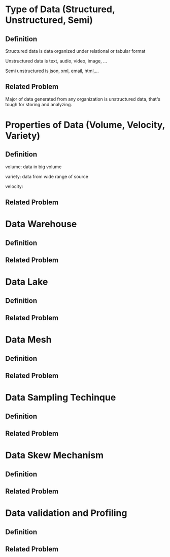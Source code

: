 # Type of Data (Structured, Unstructured, Semi)
## Definition
Structured data is data organized under relational or tabular format

Unstructured data is text, audio, video, image, ...

Semi unstructured is json, xml, email, html,...

## Related Problem 
Major of data generated from any organization is unstructured data, that's tough for storing and analyzing.


# Properties of Data (Volume, Velocity, Variety)
## Definition
volume: data in big volume

variety: data from wide range of source

velocity: 

## Related Problem 

# Data Warehouse 
## Definition
## Related Problem 

# Data Lake
## Definition
## Related Problem 

# Data Mesh
## Definition
## Related Problem 

# Data Sampling Techinque
## Definition
## Related Problem 

# Data Skew Mechanism
## Definition
## Related Problem 

# Data validation and Profiling
## Definition
## Related Problem 
